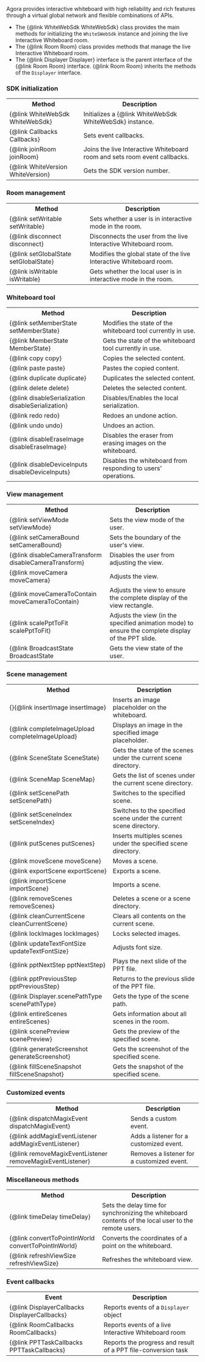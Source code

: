Agora provides interactive whiteboard with high reliability and rich features through a virtual global network and flexible combinations of APIs.
- The {@link WhiteWebSdk WhiteWebSdk} class provides the main methods for initializing the `WhiteSWebSdk` instance and joining the live Interactive Whiteboard room.
- The {@link Room Room} class provides methods that manage the live Interactive Whiteboard room.
- The {@link Displayer Displayer} interface is the parent interface of the {@link Room Room} interface. {@link Room Room} inherits the methods of the `Displayer` interface.



### SDK initialization

<table>
<tr>
<th>Method</th>
<th>Description</th>
</tr>
<tr>
<td>{@link WhiteWebSdk WhiteWebSdk}</td>
<td>Initializes a {@link WhiteWebSdk WhiteWebSdk} instance.</td>
</tr>
<tr>
<td>{@link Callbacks Callbacks}</td>
<td>Sets event callbacks.</td>
</tr>
<tr>
<td>{@link joinRoom joinRoom}</td>
<td>Joins the live Interactive Whiteboard room and sets room event callbacks.</td>
</tr>
<tr>
<td>{@link WhiteVersion WhiteVersion}</td>
<td>Gets the SDK version number.</td>
</tr>
</table>

### Room management

<table>
<tr>
<th>Method</th>
<th>Description</th>
</tr>
<tr>
<td>{@link setWritable setWritable}</td>
<td>Sets whether a user is in interactive mode in the room.</td>
</tr>
<tr>
<td>{@link disconnect disconnect}</td>
<td>Disconnects the user from the live Interactive Whiteboard room.</td>
</tr>
<tr>
<td>{@link setGlobalState setGlobalState}</td>
<td>Modifies the global state of the live Interactive Whiteboard room.</td>
</tr>
<tr>
<td>{@link isWritable isWritable}</td>
<td>Gets whether the local user is in interactive mode in the room.</td>
</tr>
</table>

### Whiteboard tool

<table>
<tr>
<th>Method</th>
<th>Description</th>
</tr>
<tr>
<td>{@link setMemberState setMemberState}</td>
<td>Modifies the state of the whiteboard tool currently in use.</td>
</tr>
<tr>
<td>{@link MemberState MemberState}</td>
<td>Gets the state of the whiteboard tool currently in use.</td>
</tr>
<tr>
<td>{@link copy copy}</td>
<td>Copies the selected content.</td>
</tr>
<tr>
<td>{@link paste paste}</td>
<td>Pastes the copied content.</td>
</tr>
<tr>
<td>{@link duplicate duplicate}</td>
<td>Duplicates the selected content.</td>
</tr>
<tr>
<td>{@link delete delete}</td>
<td>Deletes the selected content.</td>
</tr>
<tr>
<td>{@link disableSerialization disableSerialization}</td>
<td>Disables/Enables the local serialization.</td>
</tr>
<tr>
<td>{@link redo redo}</td>
<td>Redoes an undone action.</td>
</tr>
<tr>
<td>{@link undo undo}</td>
<td>Undoes an action.</td>
</tr>
<tr>
<td>{@link disableEraseImage disableEraseImage}</td>
<td>Disables the eraser from erasing images on the whiteboard.</td>
</tr>
<tr>
<td>{@link disableDeviceInputs disableDeviceInputs}</td>
<td>Disables the whiteboard from responding to users' operations.</td>
</tr>
</table>

### View management

<table>
<tr>
<th>Method</th>
<th>Description</th>
</tr>
<tr>
<td>{@link setViewMode setViewMode}</td>
<td>Sets the view mode of the user.</td>
</tr>
<tr>
<td>{@link setCameraBound setCameraBound}</td>
<td>Sets the boundary of the user's view.</td>
</tr>
<tr>
<td>{@link disableCameraTransform disableCameraTransform}</td>
<td>Disables the user from adjusting the view.</td>
</tr>
<tr>
<td>{@link moveCamera moveCamera}</td>
<td>Adjusts the view.</td>
</tr>
<tr>
<td>{@link moveCameraToContain moveCameraToContain}</td>
<td>Adjusts the view to ensure the complete display of the view rectangle.</td>
</tr>
<tr>
<td>{@link scalePptToFit scalePptToFit}</td>
<td>Adjusts the view (in the specified animation mode) to ensure the complete display of the PPT slide.</td>
</tr>
<tr>
<td>{@link BroadcastState BroadcastState</td>
<td>Gets the view state of the user.</td>
</tr>
</table>

### Scene management

<table>
<tr>
<th>Method</th>
<th>Description</th>
</tr>
<tr>
<td>{}{@link insertImage insertImage}</td>
<td>Inserts an image placeholder on the whiteboard.</td>
</tr>
<tr>
<td>{@link completeImageUpload completeImageUpload}</td>
<td>Displays an image in the specified image placeholder.</td>
</tr>
<tr>
<td>{@link SceneState SceneState}</td>
<td>Gets the state of the scenes under the current scene directory.</td>
</tr>
<tr>
<td>{@link SceneMap SceneMap}</td>
<td>Gets the list of scenes under the current scene directory.</td>
</tr>
<tr>
<td>{@link setScenePath setScenePath}</td>
<td>Switches to the specified scene.</td>
</tr>
<tr>
<td>{@link setSceneIndex setSceneIndex}</td>
<td>Switches to the specified scene under the current scene directory.</td>
</tr>
<tr>
<td>{@link putScenes putScenes}</td>
<td>Inserts multiples scenes under the specified scene directory.</td>
</tr>
<tr>
<td>{@link moveScene moveScene}</td>
<td>Moves a scene.</td>
</tr>
<tr>
<td>{@link exportScene exportScene}</td>
<td>Exports a scene.</td>
</tr>
<tr>
<td>{@link importScene importScene}</td>
<td>Imports a scene.</td>
</tr>
<tr>
<tr>
<td>{@link removeScenes removeScenes}</td>
<td>Deletes a scene or a scene directory.</td>
</tr>
<tr>
<td>{@link cleanCurrentScene cleanCurrentScene}</td>
<td>Clears all contents on the current scene.</td>
</tr>
<tr>
<td>{@link lockImages lockImages}</td>
<td>Locks selected images.</td>
</tr>
<tr>
<td>{@link updateTextFontSize updateTextFontSize}</td>
<td>Adjusts font size.</td>
</tr>
<tr>
<tr>
<td>{@link pptNextStep pptNextStep}</td>
<td>Plays the next slide of the PPT file.</td>
</tr>
<tr>
<td>{@link pptPreviousStep pptPreviousStep}</td>
<td>Returns to the previous slide of the PPT file.</td>
</tr>
<tr>
<td>{@link Displayer.scenePathType scenePathType}</td>
<td>Gets the type of the scene path.</td>
</tr>
<tr>
<td>{@link entireScenes entireScenes}</td>
<td>Gets information about all scenes in the room.</td>
</tr>
<tr>
<td>{@link scenePreview scenePreview}</td>
<td>Gets the preview of the specified scene.</td>
</tr>
<tr>
<td>{@link generateScreenshot generateScreenshot}</td>
<td>Gets the screenshot of the specified scene.</td>
</tr>
<tr>
<td>{@link fillSceneSnapshot fillSceneSnapshot}</td>
<td>Gets the snapshot of the specified scene.</td>
</tr>
</table>

### Customized events

<table>
<tr>
<th>Method</th>
<th>Description</th>
</tr>
<tr>
<td>{@link dispatchMagixEvent dispatchMagixEvent}</td>
<td>Sends a custom event.</td>
</tr>
<tr>
<td>{@link addMagixEventListener addMagixEventListener}</td>
<td>Adds a listener for a customized event.</td>
</tr>
<tr>
<td>{@link removeMagixEventListener removeMagixEventListener}</td>
<td>Removes a listener for a customized event.</td>
</tr>
</table>

### Miscellaneous methods

<table>
<tr>
<th>Method</th>
<th>Description</th>
</tr>
<tr>
<td>{@link timeDelay timeDelay}</td>
<td>Sets the delay time for synchronizing the whiteboard contents of the local user to the remote users.</td>
</tr>
<tr>
<td>{@link convertToPointInWorld convertToPointInWorld}</td>
<td>Converts the coordinates of a point on the whiteboard.</td>
</tr>
<tr>
<td>{@link refreshViewSize refreshViewSize}</td>
<td>Refreshes the whiteboard view.</td>
</tr>
</table>

### Event callbacks

<table>
<tr>
<th>Event</th>
<th>Description</th>
</tr>
<tr>
<td>{@link DisplayerCallbacks DisplayerCallbacks}</td>
<td>Reports events of a <code>Displayer</code> object</td>
</tr>
<tr>
<td>{@link RoomCallbacks RoomCallbacks}</td>
<td>Reports events of a live Interactive Whiteboard room</td>
</tr>
<tr>
<td>{@link PPTTaskCallbacks PPTTaskCallbacks}</td>
<td>Reports the progress and result of a PPT file-conversion task</td>
</tr>
</table>